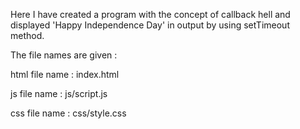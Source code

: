 Here I have created a program with the concept of callback hell and displayed 'Happy Independence Day' in output by using setTimeout method.


   The file names are given :

   html file name : index.html

   js file name   : js/script.js

   css file name  : css/style.css